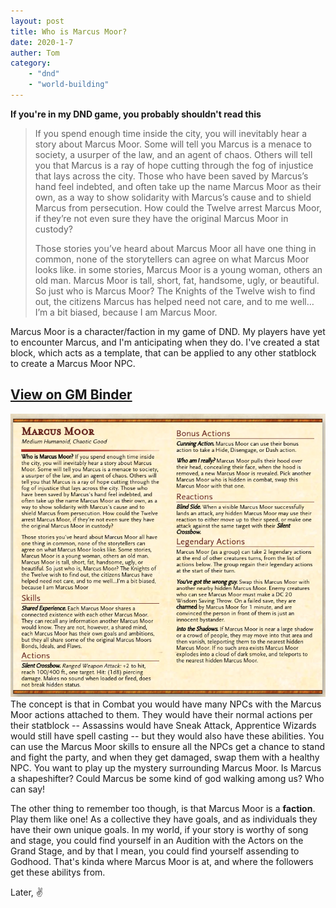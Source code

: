 ```yaml
---
layout: post
title: Who is Marcus Moor?
date: 2020-1-7
auther: Tom
category:
    - "dnd"
    - "world-building"
---
```


**If you're in my DND game, you probably shouldn't read this**

> If you spend enough time inside the city, you will inevitably hear a story about Marcus Moor. Some will tell you Marcus is a menace to society, a usurper of the law, and an agent of chaos. Others will tell you that Marcus is a ray of hope cutting through the fog of injustice that lays across the city. Those who have been saved by Marcus’s hand feel indebted, and often take up the name Marcus Moor as their own, as a way to show solidarity with Marcus’s cause and to shield Marcus from persecution. How could the Twelve arrest Marcus Moor, if they’re not even sure they have the original Marcus Moor in custody? 
>
> Those stories you’ve heard about Marcus Moor all have one thing in common, none of the storytellers can agree on what Marcus Moor looks like. in some stories, Marcus Moor is a young woman, others an old man. Marcus Moor is tall, short, fat, handsome, ugly, or beautiful. So just who is Marcus Moor? The Knights of the Twelve wish to find out, the citizens Marcus has helped need not care, and to me well…I’m a bit biased, because I am Marcus Moor. 

Marcus Moor is a character/faction in my game of DND. My players have yet to encounter Marcus, and I'm anticipating when they do. I've created a stat block, which acts as a template, that can be applied to any other statblock to create a Marcus Moor NPC.
## [View on GM Binder](https://www.gmbinder.com/share/-LxHW6fRkzwY0k0Bohzw)
![Marcus Moor Statblock](/assets/img/2020-1-7-marcusmoor/marcusmoor.png)
The concept is that in Combat you would have many NPCs with the Marcus Moor actions attached to them. They would have their normal actions per their statblock -- Assassins would have Sneak Attack, Apprentice Wizards would still have spell casting -- but they would also have these abilities. You can use the Marcus Moor skills to ensure all the NPCs get a chance to stand and fight the party, and when they get damaged, swap them with a healthy NPC. You want to play up the mystery surrounding Marcus Moor. Is Marcus a shapeshifter? Could Marcus be some kind of god walking among us? Who can say! 

The other thing to remember too though, is that Marcus Moor is a **faction**. Play them like one! As a collective they have goals, and as individuals they have their own unique goals. In my world, if your story is worthy of song and stage, you could find yourself in an Audition with the Actors on the Grand Stage, and by that I mean, you could find yourself assending to Godhood. That's kinda where Marcus Moor is at, and where the followers get these abilitys from. 

Later, ✌️